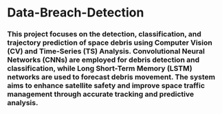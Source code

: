 # Data-Breach-Detection
### This project focuses on the detection, classification, and trajectory prediction of space debris using Computer Vision (CV) and Time-Series (TS) Analysis. Convolutional Neural Networks (CNNs) are employed for debris detection and classification, while Long Short-Term Memory (LSTM) networks are used to forecast debris movement. The system aims to enhance satellite safety and improve space traffic management through accurate tracking and predictive analysis.
